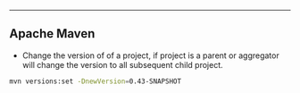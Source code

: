 
---

## Apache Maven

* Change the version of of a project, if project is a parent or aggregator will change the version to all subsequent child project.
```sh
mvn versions:set -DnewVersion=0.43-SNAPSHOT
```
